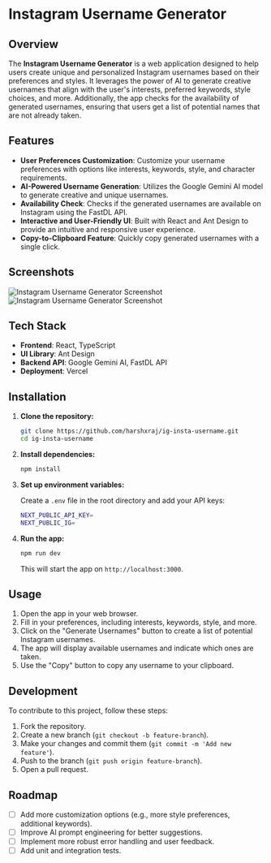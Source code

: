 # Instagram Username Generator
## Overview

The **Instagram Username Generator** is a web application designed to help users create unique and personalized Instagram usernames based on their preferences and styles. It leverages the power of AI to generate creative usernames that align with the user's interests, preferred keywords, style choices, and more. Additionally, the app checks for the availability of generated usernames, ensuring that users get a list of potential names that are not already taken.

## Features

- **User Preferences Customization**: Customize your username preferences with options like interests, keywords, style, and character requirements.
- **AI-Powered Username Generation**: Utilizes the Google Gemini AI model to generate creative and unique usernames.
- **Availability Check**: Checks if the generated usernames are available on Instagram using the FastDL API.
- **Interactive and User-Friendly UI**: Built with React and Ant Design to provide an intuitive and responsive user experience.
- **Copy-to-Clipboard Feature**: Quickly copy generated usernames with a single click.

## Screenshots

![Instagram Username Generator Screenshot](https://github.com/user-attachments/assets/439aa1c7-9ae2-4bba-94eb-3a2cd3f97673)
![Instagram Username Generator Screenshot](https://github.com/user-attachments/assets/602f9191-7689-4e4c-ab09-f615b9166ffb)


## Tech Stack

- **Frontend**: React, TypeScript
- **UI Library**: Ant Design
- **Backend API**: Google Gemini AI, FastDL API
- **Deployment**: Vercel

## Installation

1. **Clone the repository:**

   ```bash
   git clone https://github.com/harshxraj/ig-insta-username.git
   cd ig-insta-username
   ```

2. **Install dependencies:**

   ```bash
   npm install
   ```

3. **Set up environment variables:**

   Create a `.env` file in the root directory and add your API keys:

   ```bash
   NEXT_PUBLIC_API_KEY=
   NEXT_PUBLIC_IG=
   ```

4. **Run the app:**

   ```bash
   npm run dev
   ```

   This will start the app on `http://localhost:3000`.

## Usage

1. Open the app in your web browser.
2. Fill in your preferences, including interests, keywords, style, and more.
3. Click on the "Generate Usernames" button to create a list of potential Instagram usernames.
4. The app will display available usernames and indicate which ones are taken.
5. Use the "Copy" button to copy any username to your clipboard.

## Development

To contribute to this project, follow these steps:

1. Fork the repository.
2. Create a new branch (`git checkout -b feature-branch`).
3. Make your changes and commit them (`git commit -m 'Add new feature'`).
4. Push to the branch (`git push origin feature-branch`).
5. Open a pull request.

## Roadmap

- [ ] Add more customization options (e.g., more style preferences, additional keywords).
- [ ] Improve AI prompt engineering for better suggestions.
- [ ] Implement more robust error handling and user feedback.
- [ ] Add unit and integration tests.
